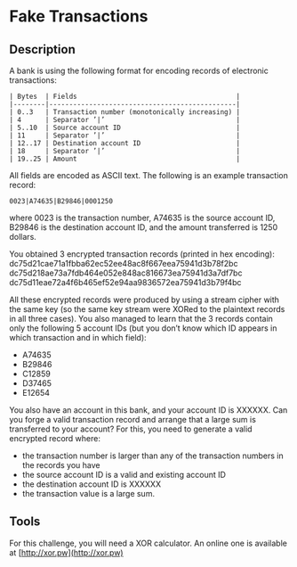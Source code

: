 Fake Transactions
=================

## Description

A bank is using the following format for encoding records of electronic transactions:

	| Bytes  | Fields                                        |
	|--------|-----------------------------------------------|
	| 0..3   | Transaction number (monotonically increasing) |
	| 4	     | Separator ’|’                                 |
	| 5..10	 | Source account ID                             |
	| 11     | Separator ’|’                                 |
	| 12..17 | Destination account ID                        |
	| 18	 | Separator ’|’                                 |
	| 19..25 | Amount                                        |

All fields are encoded as ASCII text. The following is an example transaction record:

	0023|A74635|B29846|0001250

where 0023 is the transaction number, A74635 is the source account ID, B29846 is the destination account ID, and the amount transferred is 1250 dollars.

You obtained 3 encrypted transaction records (printed in hex encoding):
	dc75d21cae71a1fbba62ec52ee48ac8f667eea75941d3b78f2bc
	dc75d218ae73a7fdb464e052e848ac816673ea75941d3a7df7bc
	dc75d11eae72a4f6b465ef52e94aa9836572ea75941d3b79f4bc

All these encrypted records were produced by using a stream cipher with the same key (so the same key stream were XORed to the plaintext records in all three cases).  You also managed to learn that the 3 records contain only the following 5 account IDs (but you don’t know which ID appears in which transaction and in which field):
- A74635
- B29846
- C12859
- D37465
- E12654

You also have an account in this bank, and your account ID is XXXXXX. Can you forge a valid transaction record and arrange that a large sum is transferred to your account? For this, you need to generate a valid encrypted record where:
- the transaction number is larger than any of the transaction numbers in the records you have
- the source account ID is a valid and existing account ID
- the destination account ID is XXXXXX
- the transaction value is a large sum.

## Tools

For this challenge, you will need a XOR calculator. An online one is available at [http://xor.pw](http://xor.pw)
